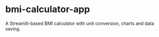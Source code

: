 # bmi-calculator-app
A Streamlit-based BMI calculator with unit conversion, charts and data saving.
